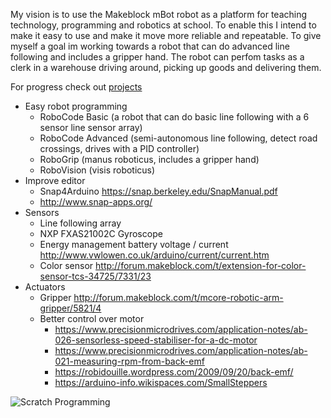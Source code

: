 My vision is to use the Makeblock mBot robot as a platform for teaching technology, programming and robotics at school. To enable this I intend to make it easy to use and make it move more reliable and repeatable. To give myself a goal im working towards a robot that can do advanced line following and includes a gripper hand. The robot can perfom tasks as a clerk in a warehouse driving around, picking up goods and delivering them.

For progress check out [projects](https://github.com/Tauvic/Technology-at-school/projects)

* Easy robot programming
  * RoboCode Basic (a robot that can do basic line following with a 6 sensor line sensor array)
  * RoboCode Advanced (semi-autonomous line following, detect road crossings, drives with a PID controller)
  * RoboGrip (manus roboticus, includes a gripper hand)
  * RoboVision (visis roboticus)
* Improve editor
  * Snap4Arduino https://snap.berkeley.edu/SnapManual.pdf
  * http://www.snap-apps.org/
* Sensors
  * Line following array
  * NXP FXAS21002C Gyroscope
  * Energy management battery voltage / current http://www.vwlowen.co.uk/arduino/current/current.htm
  * Color sensor http://forum.makeblock.com/t/extension-for-color-sensor-tcs-34725/7331/23
* Actuators
  * Gripper http://forum.makeblock.com/t/mcore-robotic-arm-gripper/5821/4
  * Better control over motor
    * https://www.precisionmicrodrives.com/application-notes/ab-026-sensorless-speed-stabiliser-for-a-dc-motor
    * https://www.precisionmicrodrives.com/application-notes/ab-021-measuring-rpm-from-back-emf
    * https://robidouille.wordpress.com/2009/09/20/back-emf/
    * https://arduino-info.wikispaces.com/SmallSteppers


![Scratch Programming](https://pbs.twimg.com/media/DOt5ZuGVQAAhaVC.jpg)
